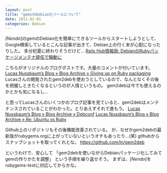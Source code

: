 ```yaml
---
layout: post
title: "gemsのDebian化ツールについて"
date: 2012-02-01
categories: Debian
---
```


*[Nendo*]のgemのDebian化を簡単にできるツールからスタートしようとして、Google検索しているとこんな記事が出きて、Debian上の行く末が心配になったりした。
多分杞憂に終わりそうだけど…
 [Rails Hub情報局: DebianのRubyパッケージメンテナ辞任で騒動に](http://el.jibun.atmarkit.co.jp/rails/2011/01/debianruby-1aff.html)

こちらがオリジナルのブログポストです。大量のコメントが付いています。
 [Lucas Nussbaum’s Blog  » Blog Archive   » Giving up on Ruby packaging](http://www.lucas-nussbaum.net/blog/?p=617)
Lucasさんの開発されたgem2debを使おうとしているので、なんとなくその後を把握しときたくなるというのが人情というもの。
gem2debは今でも使えるのかとかも気になるし…

と思ってLucasさんのいくつかのブログ記事を見ていると、gem2debはメンテナンスされていることがわかった。とりあえずそれで進もう。
 [Lucas Nussbaum’s Blog  » Blog Archive   » Debconf](http://www.lucas-nussbaum.net/blog/?p=694)
 [Lucas Nussbaum’s Blog  » Blog Archive   » Re: Ubuntu vs Ruby](http://www.lucas-nussbaum.net/blog/?p=708)

Github上のリポジトリもその後機能改善されている。
が、なぜかgem2debの最新版がrubygems.orgに上がっていないというオチもあったり…(笑)
githubからスナップショットを取ってくれとな。
 https://github.com/ln/gem2deb

というわけで、安心して
「gem2debを使いながらDebianパッケージ化してみてgemの作りかたを調整」
という手順を繰り返せそう。
まずは、*[Nendo*]をrubygems-testに対応してからかな。
